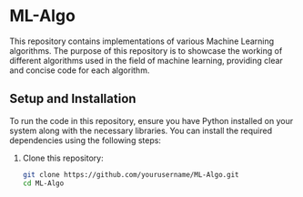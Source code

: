 # ML-Algo

This repository contains implementations of various Machine Learning algorithms. The purpose of this repository is to showcase the working of different algorithms used in the field of machine learning, providing clear and concise code for each algorithm.

## Setup and Installation

To run the code in this repository, ensure you have Python installed on your system along with the necessary libraries. You can install the required dependencies using the following steps:

1. Clone this repository:
   ```bash
   git clone https://github.com/yourusername/ML-Algo.git
   cd ML-Algo
